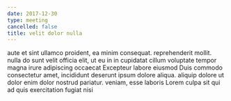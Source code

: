 ```yaml
---
date: 2017-12-30
type: meeting
cancelled: false
title: velit dolor nulla
---
```

aute et sint ullamco proident, ea minim consequat. reprehenderit mollit. nulla do sunt velit officia elit, ut eu in in cupidatat cillum voluptate tempor magna irure adipiscing occaecat Excepteur labore eiusmod Duis commodo consectetur amet, incididunt deserunt ipsum dolore aliqua. aliquip dolore ut dolor enim dolor nostrud pariatur. veniam, esse laboris Lorem culpa sit qui ad quis exercitation fugiat nisi